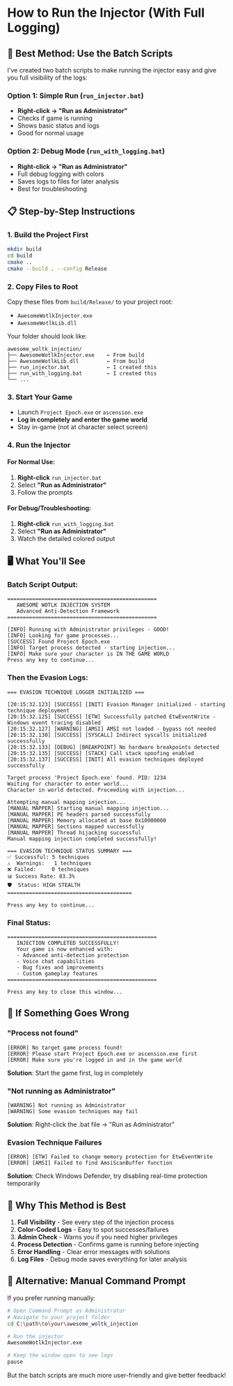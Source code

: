 # How to Run the Injector (With Full Logging)

## 🎯 **Best Method: Use the Batch Scripts**

I've created two batch scripts to make running the injector easy and give you full visibility of the logs:

### **Option 1: Simple Run (`run_injector.bat`)**
- **Right-click → "Run as Administrator"**
- Checks if game is running
- Shows basic status and logs
- Good for normal usage

### **Option 2: Debug Mode (`run_with_logging.bat`)**  
- **Right-click → "Run as Administrator"**
- Full debug logging with colors
- Saves logs to files for later analysis
- Best for troubleshooting

## 📋 **Step-by-Step Instructions**

### **1. Build the Project First**
```bash
mkdir build
cd build  
cmake ..
cmake --build . --config Release
```

### **2. Copy Files to Root**
Copy these files from `build/Release/` to your project root:
- `AwesomeWotlkInjector.exe`
- `AwesomeWotlkLib.dll`

Your folder should look like:
```
awesome_woltk_injection/
├── AwesomeWotlkInjector.exe    ← From build
├── AwesomeWotlkLib.dll         ← From build  
├── run_injector.bat            ← I created this
├── run_with_logging.bat        ← I created this
└── ...
```

### **3. Start Your Game**
- Launch `Project Epoch.exe` or `ascension.exe`
- **Log in completely and enter the game world**
- Stay in-game (not at character select screen)

### **4. Run the Injector**

#### **For Normal Use:**
1. **Right-click** `run_injector.bat`
2. Select **"Run as Administrator"**
3. Follow the prompts

#### **For Debug/Troubleshooting:**
1. **Right-click** `run_with_logging.bat`  
2. Select **"Run as Administrator"**
3. Watch the detailed colored output

## 🖥️ **What You'll See**

### **Batch Script Output:**
```
================================================
   AWESOME WOTLK INJECTION SYSTEM
   Advanced Anti-Detection Framework
================================================

[INFO] Running with Administrator privileges - GOOD!
[INFO] Looking for game processes...
[SUCCESS] Found Project Epoch.exe
[INFO] Target process detected - starting injection...
[INFO] Make sure your character is IN THE GAME WORLD
Press any key to continue...
```

### **Then the Evasion Logs:**
```
=== EVASION TECHNIQUE LOGGER INITIALIZED ===

[20:15:32.123] [SUCCESS] [INIT] Evasion Manager initialized - starting technique deployment
[20:15:32.125] [SUCCESS] [ETW] Successfully patched EtwEventWrite - Windows event tracing disabled
[20:15:32.127] [WARNING] [AMSI] AMSI not loaded - bypass not needed
[20:15:32.130] [SUCCESS] [SYSCALL] Indirect syscalls initialized successfully
[20:15:32.133] [DEBUG] [BREAKPOINT] No hardware breakpoints detected
[20:15:32.135] [SUCCESS] [STACK] Call stack spoofing enabled
[20:15:32.137] [SUCCESS] [INIT] All evasion techniques deployed successfully

Target process 'Project Epoch.exe' found. PID: 1234
Waiting for character to enter world...
Character in world detected. Proceeding with injection...

Attempting manual mapping injection...
[MANUAL MAPPER] Starting manual mapping injection...
[MANUAL MAPPER] PE headers parsed successfully
[MANUAL MAPPER] Memory allocated at base 0x10000000
[MANUAL MAPPER] Sections mapped successfully
[MANUAL MAPPER] Thread hijacking successful
Manual mapping injection completed successfully!

=== EVASION TECHNIQUE STATUS SUMMARY ===
✅ Successful: 5 techniques
⚠️  Warnings:   1 techniques
❌ Failed:     0 techniques
📊 Success Rate: 83.3%
🛡️  Status: HIGH STEALTH
========================================

Press any key to continue...
```

### **Final Status:**
```
================================================
   INJECTION COMPLETED SUCCESSFULLY!
   Your game is now enhanced with:
   - Advanced anti-detection protection
   - Voice chat capabilities  
   - Bug fixes and improvements
   - Custom gameplay features
================================================

Press any key to close this window...
```

## 🐛 **If Something Goes Wrong**

### **"Process not found"**
```
[ERROR] No target game process found!
[ERROR] Please start Project Epoch.exe or ascension.exe first
[ERROR] Make sure you're logged in and in the game world
```
**Solution**: Start the game first, log in completely

### **"Not running as Administrator"**
```
[WARNING] Not running as Administrator
[WARNING] Some evasion techniques may fail
```
**Solution**: Right-click the .bat file → "Run as Administrator"

### **Evasion Technique Failures**
```
[ERROR] [ETW] Failed to change memory protection for EtwEventWrite
[ERROR] [AMSI] Failed to find AmsiScanBuffer function
```
**Solution**: Check Windows Defender, try disabling real-time protection temporarily

## 🎯 **Why This Method is Best**

1. **Full Visibility** - See every step of the injection process
2. **Color-Coded Logs** - Easy to spot successes/failures  
3. **Admin Check** - Warns you if you need higher privileges
4. **Process Detection** - Confirms game is running before injecting
5. **Error Handling** - Clear error messages with solutions
6. **Log Files** - Debug mode saves everything for later analysis

## 🔄 **Alternative: Manual Command Prompt**

If you prefer running manually:

```bash
# Open Command Prompt as Administrator
# Navigate to your project folder
cd C:\path\to\your\awesome_woltk_injection

# Run the injector
AwesomeWotlkInjector.exe

# Keep the window open to see logs
pause
```

But the batch scripts are much more user-friendly and give better feedback!
